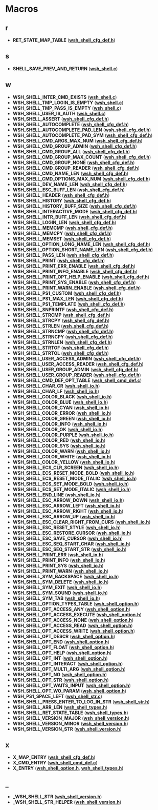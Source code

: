 
# Macros



## r

* **RET\_STATE\_MAP\_TABLE** ([**wsh\_shell\_cfg\_def.h**](wsh__shell__cfg__def_8h.md))


## s

* **SHELL\_SAVE\_PREV\_AND\_RETURN** ([**wsh\_shell.c**](wsh__shell_8c.md))


## w

* **WSH\_SHELL\_INTER\_CMD\_EXISTS** ([**wsh\_shell.c**](wsh__shell_8c.md))
* **WSH\_SHELL\_TMP\_LOGIN\_IS\_EMPTY** ([**wsh\_shell.c**](wsh__shell_8c.md))
* **WSH\_SHELL\_TMP\_PASS\_IS\_EMPTY** ([**wsh\_shell.c**](wsh__shell_8c.md))
* **WSH\_SHELL\_USER\_IS\_AUTH** ([**wsh\_shell.c**](wsh__shell_8c.md))
* **WSH\_SHELL\_ASSERT** ([**wsh\_shell\_cfg\_def.h**](wsh__shell__cfg__def_8h.md))
* **WSH\_SHELL\_AUTOCOMPLETE** ([**wsh\_shell\_cfg\_def.h**](wsh__shell__cfg__def_8h.md))
* **WSH\_SHELL\_AUTOCOMPLETE\_PAD\_LEN** ([**wsh\_shell\_cfg\_def.h**](wsh__shell__cfg__def_8h.md))
* **WSH\_SHELL\_AUTOCOMPLETE\_PAD\_SYM** ([**wsh\_shell\_cfg\_def.h**](wsh__shell__cfg__def_8h.md))
* **WSH\_SHELL\_CMD\_ARGS\_MAX\_NUM** ([**wsh\_shell\_cfg\_def.h**](wsh__shell__cfg__def_8h.md))
* **WSH\_SHELL\_CMD\_GROUP\_ADMIN** ([**wsh\_shell\_cfg\_def.h**](wsh__shell__cfg__def_8h.md))
* **WSH\_SHELL\_CMD\_GROUP\_ALL** ([**wsh\_shell\_cfg\_def.h**](wsh__shell__cfg__def_8h.md))
* **WSH\_SHELL\_CMD\_GROUP\_MAX\_COUNT** ([**wsh\_shell\_cfg\_def.h**](wsh__shell__cfg__def_8h.md))
* **WSH\_SHELL\_CMD\_GROUP\_NONE** ([**wsh\_shell\_cfg\_def.h**](wsh__shell__cfg__def_8h.md))
* **WSH\_SHELL\_CMD\_GROUP\_READER** ([**wsh\_shell\_cfg\_def.h**](wsh__shell__cfg__def_8h.md))
* **WSH\_SHELL\_CMD\_NAME\_LEN** ([**wsh\_shell\_cfg\_def.h**](wsh__shell__cfg__def_8h.md))
* **WSH\_SHELL\_CMD\_OPTIONS\_MAX\_NUM** ([**wsh\_shell\_cfg\_def.h**](wsh__shell__cfg__def_8h.md))
* **WSH\_SHELL\_DEV\_NAME\_LEN** ([**wsh\_shell\_cfg\_def.h**](wsh__shell__cfg__def_8h.md))
* **WSH\_SHELL\_ESC\_BUFF\_LEN** ([**wsh\_shell\_cfg\_def.h**](wsh__shell__cfg__def_8h.md))
* **WSH\_SHELL\_HEADER** ([**wsh\_shell\_cfg\_def.h**](wsh__shell__cfg__def_8h.md))
* **WSH\_SHELL\_HISTORY** ([**wsh\_shell\_cfg\_def.h**](wsh__shell__cfg__def_8h.md))
* **WSH\_SHELL\_HISTORY\_BUFF\_SIZE** ([**wsh\_shell\_cfg\_def.h**](wsh__shell__cfg__def_8h.md))
* **WSH\_SHELL\_INTERACTIVE\_MODE** ([**wsh\_shell\_cfg\_def.h**](wsh__shell__cfg__def_8h.md))
* **WSH\_SHELL\_INTR\_BUFF\_LEN** ([**wsh\_shell\_cfg\_def.h**](wsh__shell__cfg__def_8h.md))
* **WSH\_SHELL\_LOGIN\_LEN** ([**wsh\_shell\_cfg\_def.h**](wsh__shell__cfg__def_8h.md))
* **WSH\_SHELL\_MEMCMP** ([**wsh\_shell\_cfg\_def.h**](wsh__shell__cfg__def_8h.md))
* **WSH\_SHELL\_MEMCPY** ([**wsh\_shell\_cfg\_def.h**](wsh__shell__cfg__def_8h.md))
* **WSH\_SHELL\_MEMSET** ([**wsh\_shell\_cfg\_def.h**](wsh__shell__cfg__def_8h.md))
* **WSH\_SHELL\_OPTION\_LONG\_NAME\_LEN** ([**wsh\_shell\_cfg\_def.h**](wsh__shell__cfg__def_8h.md))
* **WSH\_SHELL\_OPTION\_SHORT\_NAME\_LEN** ([**wsh\_shell\_cfg\_def.h**](wsh__shell__cfg__def_8h.md))
* **WSH\_SHELL\_PASS\_LEN** ([**wsh\_shell\_cfg\_def.h**](wsh__shell__cfg__def_8h.md))
* **WSH\_SHELL\_PRINT** ([**wsh\_shell\_cfg\_def.h**](wsh__shell__cfg__def_8h.md))
* **WSH\_SHELL\_PRINT\_ERR\_ENABLE** ([**wsh\_shell\_cfg\_def.h**](wsh__shell__cfg__def_8h.md))
* **WSH\_SHELL\_PRINT\_INFO\_ENABLE** ([**wsh\_shell\_cfg\_def.h**](wsh__shell__cfg__def_8h.md))
* **WSH\_SHELL\_PRINT\_OPT\_HELP\_ENABLE** ([**wsh\_shell\_cfg\_def.h**](wsh__shell__cfg__def_8h.md))
* **WSH\_SHELL\_PRINT\_SYS\_ENABLE** ([**wsh\_shell\_cfg\_def.h**](wsh__shell__cfg__def_8h.md))
* **WSH\_SHELL\_PRINT\_WARN\_ENABLE** ([**wsh\_shell\_cfg\_def.h**](wsh__shell__cfg__def_8h.md))
* **WSH\_SHELL\_PS1\_CUSTOM** ([**wsh\_shell\_cfg\_def.h**](wsh__shell__cfg__def_8h.md))
* **WSH\_SHELL\_PS1\_MAX\_LEN** ([**wsh\_shell\_cfg\_def.h**](wsh__shell__cfg__def_8h.md))
* **WSH\_SHELL\_PS1\_TEMPLATE** ([**wsh\_shell\_cfg\_def.h**](wsh__shell__cfg__def_8h.md))
* **WSH\_SHELL\_SNPRINTF** ([**wsh\_shell\_cfg\_def.h**](wsh__shell__cfg__def_8h.md))
* **WSH\_SHELL\_STRCMP** ([**wsh\_shell\_cfg\_def.h**](wsh__shell__cfg__def_8h.md))
* **WSH\_SHELL\_STRCPY** ([**wsh\_shell\_cfg\_def.h**](wsh__shell__cfg__def_8h.md))
* **WSH\_SHELL\_STRLEN** ([**wsh\_shell\_cfg\_def.h**](wsh__shell__cfg__def_8h.md))
* **WSH\_SHELL\_STRNCMP** ([**wsh\_shell\_cfg\_def.h**](wsh__shell__cfg__def_8h.md))
* **WSH\_SHELL\_STRNCPY** ([**wsh\_shell\_cfg\_def.h**](wsh__shell__cfg__def_8h.md))
* **WSH\_SHELL\_STRNLEN** ([**wsh\_shell\_cfg\_def.h**](wsh__shell__cfg__def_8h.md))
* **WSH\_SHELL\_STRTOF** ([**wsh\_shell\_cfg\_def.h**](wsh__shell__cfg__def_8h.md))
* **WSH\_SHELL\_STRTOL** ([**wsh\_shell\_cfg\_def.h**](wsh__shell__cfg__def_8h.md))
* **WSH\_SHELL\_USER\_ACCESS\_ADMIN** ([**wsh\_shell\_cfg\_def.h**](wsh__shell__cfg__def_8h.md))
* **WSH\_SHELL\_USER\_ACCESS\_READER** ([**wsh\_shell\_cfg\_def.h**](wsh__shell__cfg__def_8h.md))
* **WSH\_SHELL\_USER\_GROUP\_ADMIN** ([**wsh\_shell\_cfg\_def.h**](wsh__shell__cfg__def_8h.md))
* **WSH\_SHELL\_USER\_GROUP\_READER** ([**wsh\_shell\_cfg\_def.h**](wsh__shell__cfg__def_8h.md))
* **WSH\_SHELL\_CMD\_DEF\_OPT\_TABLE** ([**wsh\_shell\_cmd\_def.c**](wsh__shell__cmd__def_8c.md))
* **WSH\_SHELL\_CHAR\_CR** ([**wsh\_shell\_io.h**](wsh__shell__io_8h.md))
* **WSH\_SHELL\_CHAR\_LF** ([**wsh\_shell\_io.h**](wsh__shell__io_8h.md))
* **WSH\_SHELL\_COLOR\_BLACK** ([**wsh\_shell\_io.h**](wsh__shell__io_8h.md))
* **WSH\_SHELL\_COLOR\_BLUE** ([**wsh\_shell\_io.h**](wsh__shell__io_8h.md))
* **WSH\_SHELL\_COLOR\_CYAN** ([**wsh\_shell\_io.h**](wsh__shell__io_8h.md))
* **WSH\_SHELL\_COLOR\_ERROR** ([**wsh\_shell\_io.h**](wsh__shell__io_8h.md))
* **WSH\_SHELL\_COLOR\_GREEN** ([**wsh\_shell\_io.h**](wsh__shell__io_8h.md))
* **WSH\_SHELL\_COLOR\_INFO** ([**wsh\_shell\_io.h**](wsh__shell__io_8h.md))
* **WSH\_SHELL\_COLOR\_OK** ([**wsh\_shell\_io.h**](wsh__shell__io_8h.md))
* **WSH\_SHELL\_COLOR\_PURPLE** ([**wsh\_shell\_io.h**](wsh__shell__io_8h.md))
* **WSH\_SHELL\_COLOR\_RED** ([**wsh\_shell\_io.h**](wsh__shell__io_8h.md))
* **WSH\_SHELL\_COLOR\_SYS** ([**wsh\_shell\_io.h**](wsh__shell__io_8h.md))
* **WSH\_SHELL\_COLOR\_WARN** ([**wsh\_shell\_io.h**](wsh__shell__io_8h.md))
* **WSH\_SHELL\_COLOR\_WHITE** ([**wsh\_shell\_io.h**](wsh__shell__io_8h.md))
* **WSH\_SHELL\_COLOR\_YELLOW** ([**wsh\_shell\_io.h**](wsh__shell__io_8h.md))
* **WSH\_SHELL\_ECS\_CLR\_SCREEN** ([**wsh\_shell\_io.h**](wsh__shell__io_8h.md))
* **WSH\_SHELL\_ECS\_RESET\_MODE\_BOLD** ([**wsh\_shell\_io.h**](wsh__shell__io_8h.md))
* **WSH\_SHELL\_ECS\_RESET\_MODE\_ITALIC** ([**wsh\_shell\_io.h**](wsh__shell__io_8h.md))
* **WSH\_SHELL\_ECS\_SET\_MODE\_BOLD** ([**wsh\_shell\_io.h**](wsh__shell__io_8h.md))
* **WSH\_SHELL\_ECS\_SET\_MODE\_ITALIC** ([**wsh\_shell\_io.h**](wsh__shell__io_8h.md))
* **WSH\_SHELL\_END\_LINE** ([**wsh\_shell\_io.h**](wsh__shell__io_8h.md))
* **WSH\_SHELL\_ESC\_ARROW\_DOWN** ([**wsh\_shell\_io.h**](wsh__shell__io_8h.md))
* **WSH\_SHELL\_ESC\_ARROW\_LEFT** ([**wsh\_shell\_io.h**](wsh__shell__io_8h.md))
* **WSH\_SHELL\_ESC\_ARROW\_RIGHT** ([**wsh\_shell\_io.h**](wsh__shell__io_8h.md))
* **WSH\_SHELL\_ESC\_ARROW\_UP** ([**wsh\_shell\_io.h**](wsh__shell__io_8h.md))
* **WSH\_SHELL\_ESC\_CLEAR\_RIGHT\_FROM\_CURS** ([**wsh\_shell\_io.h**](wsh__shell__io_8h.md))
* **WSH\_SHELL\_ESC\_RESET\_STYLE** ([**wsh\_shell\_io.h**](wsh__shell__io_8h.md))
* **WSH\_SHELL\_ESC\_RESTORE\_CURSOR** ([**wsh\_shell\_io.h**](wsh__shell__io_8h.md))
* **WSH\_SHELL\_ESC\_SAVE\_CURSOR** ([**wsh\_shell\_io.h**](wsh__shell__io_8h.md))
* **WSH\_SHELL\_ESC\_SEQ\_START\_CHAR** ([**wsh\_shell\_io.h**](wsh__shell__io_8h.md))
* **WSH\_SHELL\_ESC\_SEQ\_START\_STR** ([**wsh\_shell\_io.h**](wsh__shell__io_8h.md))
* **WSH\_SHELL\_PRINT\_ERR** ([**wsh\_shell\_io.h**](wsh__shell__io_8h.md))
* **WSH\_SHELL\_PRINT\_INFO** ([**wsh\_shell\_io.h**](wsh__shell__io_8h.md))
* **WSH\_SHELL\_PRINT\_SYS** ([**wsh\_shell\_io.h**](wsh__shell__io_8h.md))
* **WSH\_SHELL\_PRINT\_WARN** ([**wsh\_shell\_io.h**](wsh__shell__io_8h.md))
* **WSH\_SHELL\_SYM\_BACKSPACE** ([**wsh\_shell\_io.h**](wsh__shell__io_8h.md))
* **WSH\_SHELL\_SYM\_DELETE** ([**wsh\_shell\_io.h**](wsh__shell__io_8h.md))
* **WSH\_SHELL\_SYM\_EXIT** ([**wsh\_shell\_io.h**](wsh__shell__io_8h.md))
* **WSH\_SHELL\_SYM\_SOUND** ([**wsh\_shell\_io.h**](wsh__shell__io_8h.md))
* **WSH\_SHELL\_SYM\_TAB** ([**wsh\_shell\_io.h**](wsh__shell__io_8h.md))
* **WSH\_SHELL\_OPTION\_TYPES\_TABLE** ([**wsh\_shell\_option.h**](wsh__shell__option_8h.md))
* **WSH\_SHELL\_OPT\_ACCESS\_ANY** ([**wsh\_shell\_option.h**](wsh__shell__option_8h.md))
* **WSH\_SHELL\_OPT\_ACCESS\_EXECUTE** ([**wsh\_shell\_option.h**](wsh__shell__option_8h.md))
* **WSH\_SHELL\_OPT\_ACCESS\_NONE** ([**wsh\_shell\_option.h**](wsh__shell__option_8h.md))
* **WSH\_SHELL\_OPT\_ACCESS\_READ** ([**wsh\_shell\_option.h**](wsh__shell__option_8h.md))
* **WSH\_SHELL\_OPT\_ACCESS\_WRITE** ([**wsh\_shell\_option.h**](wsh__shell__option_8h.md))
* **WSH\_SHELL\_OPT\_DESCR** ([**wsh\_shell\_option.h**](wsh__shell__option_8h.md))
* **WSH\_SHELL\_OPT\_END** ([**wsh\_shell\_option.h**](wsh__shell__option_8h.md))
* **WSH\_SHELL\_OPT\_FLOAT** ([**wsh\_shell\_option.h**](wsh__shell__option_8h.md))
* **WSH\_SHELL\_OPT\_HELP** ([**wsh\_shell\_option.h**](wsh__shell__option_8h.md))
* **WSH\_SHELL\_OPT\_INT** ([**wsh\_shell\_option.h**](wsh__shell__option_8h.md))
* **WSH\_SHELL\_OPT\_INTERACT** ([**wsh\_shell\_option.h**](wsh__shell__option_8h.md))
* **WSH\_SHELL\_OPT\_MULTI\_ARG** ([**wsh\_shell\_option.h**](wsh__shell__option_8h.md))
* **WSH\_SHELL\_OPT\_NO** ([**wsh\_shell\_option.h**](wsh__shell__option_8h.md))
* **WSH\_SHELL\_OPT\_STR** ([**wsh\_shell\_option.h**](wsh__shell__option_8h.md))
* **WSH\_SHELL\_OPT\_WAITS\_INPUT** ([**wsh\_shell\_option.h**](wsh__shell__option_8h.md))
* **WSH\_SHELL\_OPT\_WO\_PARAM** ([**wsh\_shell\_option.h**](wsh__shell__option_8h.md))
* **WSH\_PS1\_SPACE\_LEFT** ([**wsh\_shell\_str.c**](wsh__shell__str_8c.md))
* **WSH\_SHELL\_PRESS\_ENTER\_TO\_LOG\_IN\_STR** ([**wsh\_shell\_str.h**](wsh__shell__str_8h.md))
* **WSH\_SHELL\_ARR\_LEN** ([**wsh\_shell\_types.h**](wsh__shell__types_8h.md))
* **WSH\_SHELL\_RET\_STATE\_TABLE** ([**wsh\_shell\_types.h**](wsh__shell__types_8h.md))
* **WSH\_SHELL\_VERSION\_MAJOR** ([**wsh\_shell\_version.h**](wsh__shell__version_8h.md))
* **WSH\_SHELL\_VERSION\_MINOR** ([**wsh\_shell\_version.h**](wsh__shell__version_8h.md))
* **WSH\_SHELL\_VERSION\_STR** ([**wsh\_shell\_version.h**](wsh__shell__version_8h.md))


## x

* **X\_MAP\_ENTRY** ([**wsh\_shell\_cfg\_def.h**](wsh__shell__cfg__def_8h.md))
* **X\_CMD\_ENTRY** ([**wsh\_shell\_cmd\_def.c**](wsh__shell__cmd__def_8c.md))
* **X\_ENTRY** ([**wsh\_shell\_option.h**](wsh__shell__option_8h.md), [**wsh\_shell\_types.h**](wsh__shell__types_8h.md))


## _

* **\_WSH\_SHELL\_STR** ([**wsh\_shell\_version.h**](wsh__shell__version_8h.md))
* **\_WSH\_SHELL\_STR\_HELPER** ([**wsh\_shell\_version.h**](wsh__shell__version_8h.md))




